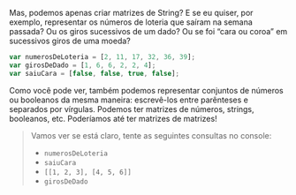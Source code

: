 Mas, podemos apenas criar matrizes de String? E se eu quiser, por exemplo, representar os números de loteria que saíram na semana passada? Ou os giros sucessivos de um dado? Ou se foi “cara ou coroa” em sucessivos giros de uma moeda?


```javascript
var numerosDeLoteria = [2, 11, 17, 32, 36, 39];
var girosDeDado = [1, 6, 6, 2, 2, 4];
var saiuCara = [false, false, true, false];
```

Como você pode ver, também podemos representar conjuntos de números ou booleanos da mesma maneira: escrevê-los entre parênteses e separados por vírgulas.
Podemos ter matrizes de números, strings, booleanos, etc. Poderíamos até ter matrizes de matrizes!


>  Vamos ver se está claro, tente as seguintes consultas no console:
>
> * `numerosDeLoteria`
> * `saiuCara`
> * `[[1, 2, 3], [4, 5, 6]]`
> * `girosDeDado`


